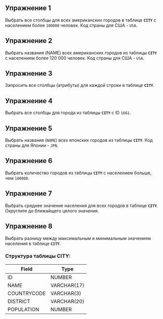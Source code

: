 ## Упражнение 1
Выбрать все столбцы для всех американских городов в таблице **`CITY`** с населением более `100000` человек. Код страны для США - `USA`.

## Упражнение 2
Выбрать названия (NAME) всех американских городов из таблицы **`CITY`** с населением более 120 000 человек. Код страны для США - `USA`.

## Упражнение 3
Запросить все столбцы (атрибуты) для каждой строки в таблице **`CITY`**.

## Упражнение 4
Выбрать все столбцы для города из таблицы **`CITY`** с ID `1661`. 

## Упражнение 5
Выбрать названия (`NAME`) всех японских городов из таблицы **`CITY`**. Код страны для Японии - `JPN`.

## Упражнение 6
Выбрать количество городов из таблицы **`CITY`** с населением больше, чем `100000`.

## Упражнение 7
Выбрать среднее значение населения для всех городов в таблице **`CITY`**. Округлите до ближайщего целого значения.

## Упражнение 8
Выбрать разницу между максимальным и минимальным значением населения в таблице **`CITY`**.

### Структура таблицы CITY:
|Field|Type|
|-----|-----|
|ID|NUMBER|
|NAME|VARCHAR(17)|
|COUNTRYCODE|VARCHAR(3)|
|DISTRICT|VARCHAR(20)|
|POPULATION|NUMBER|
